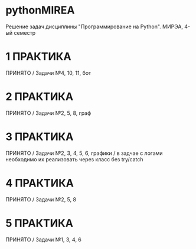 # pythonMIREA
Решение задач дисциплины "Программирование на Python". МИРЭА, 4-ый семестр
# 1 ПРАКТИКА
ПРИНЯТО / Задачи №4, 10, 11, бот 
# 2 ПРАКТИКА
ПРИНЯТО / Задачи №2, 5, 8, граф
# 3 ПРАКТИКА
ПРИНЯТО / Задачи №2, 3, 4, 5, 6, графики / в задчае с логами необходимо их реализовать через класс без try/catch
# 4 ПРАКТИКА
ПРИНЯТО / Задачи №2, 5, 8
# 5 ПРАКТИКА
ПРИНЯТО / Задачи №1, 3, 4, 6
